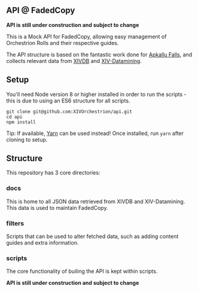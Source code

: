 ## API @ FadedCopy

**API is still under construction and subject to change**

This is a Mock API for FadedCopy, allowing easy management of Orchestrion Rolls and their respective guides.

The API structure is based on the fantastic work done for [Apkallu Falls](https://github.com/ApkalluFalls/api.apkallufalls.com), and collects relevant data from [XIVDB](https://github.com/xivdb/api) and [XIV-Datamining](https://github.com/viion/ffxiv-datamining).

## Setup

You'll need Node version 8 or higher installed in order to run the scripts - this is due to using an ES6 structure for all scripts.

```
git clone git@github.com:XIVOrchestrion/api.git
cd api
npm install
```

Tip: If available, [Yarn](https://yarnpkg.com/lang/en/) can be used instead! Once installed, run `yarn` after cloning to setup.

## Structure

This repository has 3 core directories:

### docs

This is home to all JSON data retrieved from XIVDB and XIV-Datamining. This data is used to maintain FadedCopy.

### filters

Scripts that can be used to alter fetched data, such as adding content guides and extra information.

### scripts

The core functionality of builing the API is kept within scripts.


**API is still under construction and subject to change**